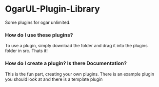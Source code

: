 # OgarUL-Plugin-Library
Some plugins for ogar unlimited. 



### How do I use these plugins?

To use a plugin, simply download the folder and drag it into the plugins folder in src. Thats it!

### How do I create a plugin? Is there Documentation?

This is the fun part, creating your own plugins. There is an example plugin you should look at and there is a template plugin
